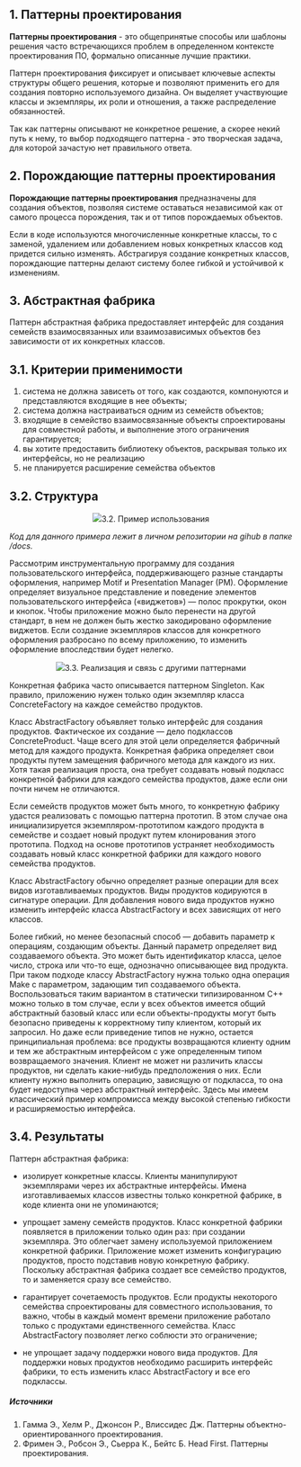 ## 1. Паттерны проектирования
**Паттерны проектирования** - это общепринятые способы или шаблоны решения часто встречающихся проблем в определенном контексте проектирования ПО, формально описанные лучшие практики. 

Паттерн проектирования фиксирует и описывает ключевые аспекты структуры общего решения, которые и позволяют применить его для создания повторно используемого дизайна. Он выделяет участвующие классы и экземпляры, их роли и отношения, а также распределение обязанностей. 

Так как паттерны описывают не конкретное решение, а скорее некий путь к нему, то выбор подходящего паттерна - это творческая задача, для которой зачастую нет правильного ответа.
## 2. Порождающие паттерны проектирования
**Порождающие паттерны проектирования** предназначены для создания объектов, позволяя системе оставаться независимой как от самого процесса порождения, так и от типов порождаемых объектов. 

Если в коде используются многочисленные конкретные классы, то с заменой, удалением или добавлением новых конкретных классов код придется сильно изменять. Абстрагируя создание конкретных классов, порождающие паттерны делают систему более гибкой и устойчивой к изменениям.
## 3. Абстрактная фабрика
Паттерн абстрактная фабрика предоставляет интерфейс для создания семейств взаимосвязанных или взаимозависимых объектов без зависимости от их конкретных классов.
## 3.1. Критерии применимости
1. система не должна зависеть от того, как создаются, компонуются и представляются входящие в нее объекты; 
2. система должна настраиваться одним из семейств объектов; 
3. входящие в семейство взаимосвязанные объекты спроектированы для совместной работы, и выполнение этого ограничения гарантируется;  
4. вы хотите предоставить библиотеку объектов, раскрывая только их интерфейсы, но не реализацию
5. не планируется расширение семейства объектов
## 3.2. Структура
<p align="center">
<img src="structure.png>
</p>
**AbstractFactory** объявляет интерфейс для операций, создающих абстрактные объекты-продукты;
**ConcreteFactory** реализует операции, создающие конкретные объекты-продукты, относящиеся к одному семейству;
**AbstractProduct** объявляет интерфейс для типа объекта-продукта;
**ConcreteProduct** определяет объект-продукт, создаваемый соответствующей конкретной фабрикой, реализует интерфейс *AbstractProduct*;
**Client** пользуется исключительно интерфейсами, которые объявлены в классах *AbstractFactory* и *AbstractProduct*.

## 3.2. Пример использования 
*Код для данного примера лежит в личном репозитории на gihub в папке /docs.*

Рассмотрим инструментальную программу для создания пользовательского интерфейса, поддерживающего разные стандарты оформления, например Motif и Presentation Manager (PM). Оформление определяет визуальное представление и поведение элементов пользовательского интерфейса («виджетов») — полос прокрутки, окон и кнопок. 
Чтобы приложение можно было перенести на другой стандарт, в нем не должен быть жестко закодировано оформление виджетов. Если создание экземпляров классов для конкретного оформления разбросано по всему приложению, то изменить оформление впоследствии будет нелегко. 
<p align="center">
<img src="example.png>
</p>

Для решения этой проблемы создадим абстрактную фабрику WidgetFactory, объявляющую интерфейс для создания всех основных видов виджетов. Есть также абстрактные классы Window, ScrollBar и т.д. для каждого отдельного вида виджетов, и их конкретные подклассы, реализующие виджеты с определенным оформлением. 
В интерфейсе WidgetFactory имеется операция, возвращающая новый объект-виджет для каждого абстрактного класса виджетов. Клиенты вызывают эти операции для получения экземпляров виджетов, но при этом ничего не знают о том, какие именно классы используются. Таким образом, клиенты остаются независимыми от выбранного стандарта оформления. 
Для каждого стандарта оформления существует определенный подкласс WidgetFactory. Каждый такой подкласс реализует операции, необходимые для создания соответствующего стандарту виджета. Например, операция CreateScrollBar в классе MotifWidgetFactory создает экземпляр и возвращает полосу прокрутки в стандарте Motif, тогда как соответствующая операция в классе PMWidgetFactory возвращает полосу прокрутки в стандарте Presentation Manager. Клиенты создают виджеты, пользуясь исключительно интерфейсом WidgetFactory, и им ничего не известно о классах, реализующих виджеты для конкретного стандарта. Другими словами, клиенты должны лишь придерживаться интерфейса, определенного абстрактным, а не конкретным классом. 
Класс WidgetFactory также устанавливает зависимости между конкретными классами виджетов. Полоса прокрутки для Motif должна использоваться с кнопкой и текстовым полем Motif, и это ограничение поддерживается автоматически как следствие использования класса MotifWidgetFactory.
## 3.3. Реализация и связь с другими паттернами
Конкретная фабрика часто описывается паттерном Singleton. Как правило, приложению нужен только один экземпляр класса ConcreteFactory на каждое семейство продуктов. 

Класс AbstractFactory объявляет только интерфейс для создания продуктов. Фактическое их создание — дело подклассов ConcreteProduct. Чаще всего для этой цели определяется фабричный метод для каждого продукта. Конкретная фабрика определяет свои продукты путем замещения фабричного метода для каждого из них. Хотя такая реализация проста, она требует создавать новый подкласс конкретной фабрики для каждого семейства продуктов, даже если они почти ничем не отличаются. 

Если семейств продуктов может быть много, то конкретную фабрику удастся реализовать с помощью паттерна прототип. В этом случае она инициализируется экземпляром-прототипом каждого продукта в семействе и создает новый продукт путем клонирования этого прототипа. Подход на основе прототипов устраняет необходимость создавать новый класс конкретной фабрики для каждого нового семейства продуктов.

Класс AbstractFactory обычно определяет разные операции для всех видов изготавливаемых продуктов. Виды продуктов кодируются в сигнатуре операции. Для добавления нового вида продуктов нужно изменить интерфейс класса AbstractFactory и всех зависящих от него классов. 

Более гибкий, но менее безопасный способ — добавить параметр к операциям, создающим объекты. Данный параметр определяет вид создаваемого объекта. Это может быть идентификатор класса, целое число, строка или что-то еще, однозначно описывающее вид продукта. При таком подходе классу AbstractFactory нужна только одна операция Make с параметром, задающим тип создаваемого объекта. Воспользоваться таким вариантом в статически типизированном C++ можно только в том случае, если у всех объектов имеется общий абстрактный базовый класс или если объекты-продукты могут быть безопасно приведены к корректному типу клиентом, который их запросил. Но даже если приведение типов не нужно, остается принципиальная проблема: все продукты возвращаются клиенту одним и тем же абстрактным интерфейсом с уже определенным типом возвращаемого значения. Клиент не может ни различить классы продуктов, ни сделать какие-нибудь предположения о них. Если клиенту нужно выполнить операцию, зависящую от подкласса, то она будет недоступна через абстрактный интерфейс. Здесь мы имеем классический пример компромисса между высокой степенью гибкости и расширяемостью интерфейса.

## 3.4. Результаты 
Паттерн абстрактная фабрика: 
- изолирует конкретные классы. Клиенты манипулируют экземплярами через их абстрактные интерфейсы. Имена изготавливаемых классов известны только конкретной фабрике, в коде клиента они не упоминаются;  

- упрощает замену семейств продуктов. Класс конкретной фабрики появляется в приложении только один раз: при создании экземпляра. Это облегчает замену используемой приложением конкретной фабрики. Приложение может изменить конфигурацию продуктов, просто подставив новую конкретную фабрику. Поскольку абстрактная фабрика создает все семейство продуктов, то и заменяется сразу все семейство.

- гарантирует сочетаемость продуктов. Если продукты некоторого семейства спроектированы для совместного использования, то важно, чтобы в каждый момент времени приложение работало только с продуктами единственного семейства. Класс AbstractFactory позволяет легко соблюсти это ограничение;

- не упрощает задачу поддержки нового вида продуктов.  Для поддержки новых продуктов необходимо расширить интерфейс фабрики, то есть изменить класс AbstractFactory и все его подклассы. 

##### Источники
1. Гамма Э., Хелм Р., Джонсон Р., Влиссидес Дж. Паттерны объектно-ориентированного проектирования. 
2. Фримен Э., Робсон Э., Сьерра К., Бейтс Б. Head First. Паттерны проектирования.